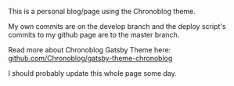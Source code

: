 This is a personal blog/page using the Chronoblog theme.

My own commits are on the develop branch and the deploy script's commits to my github page are to the master branch.

Read more about Chronoblog Gatsby Theme here: [github.com/Chronoblog/gatsby-theme-chronoblog](https://github.com/Chronoblog/gatsby-theme-chronoblog)

I should probably update this whole page some day.
